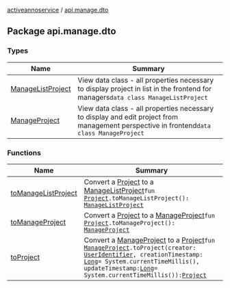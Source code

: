[activeannoservice](../index.md) / [api.manage.dto](./index.md)

## Package api.manage.dto

### Types

| Name | Summary |
|---|---|
| [ManageListProject](-manage-list-project/index.md) | View data class - all properties necessary to display project in list in the frontend for managers`data class ManageListProject` |
| [ManageProject](-manage-project/index.md) | View data class - all properties necessary to display and edit project from management perspective in frontend`data class ManageProject` |

### Functions

| Name | Summary |
|---|---|
| [toManageListProject](to-manage-list-project.md) | Convert a [Project](../project/-project/index.md) to a [ManageListProject](-manage-list-project/index.md)`fun `[`Project`](../project/-project/index.md)`.toManageListProject(): `[`ManageListProject`](-manage-list-project/index.md) |
| [toManageProject](to-manage-project.md) | Convert a [Project](../project/-project/index.md) to a [ManageProject](-manage-project/index.md)`fun `[`Project`](../project/-project/index.md)`.toManageProject(): `[`ManageProject`](-manage-project/index.md) |
| [toProject](to-project.md) | Convert a [ManageProject](-manage-project/index.md) to a [Project](../project/-project/index.md)`fun `[`ManageProject`](-manage-project/index.md)`.toProject(creator: `[`UserIdentifier`](../project.userroles/-user-identifier.md)`, creationTimestamp: `[`Long`](https://kotlinlang.org/api/latest/jvm/stdlib/kotlin/-long/index.html)` = System.currentTimeMillis(), updateTimestamp: `[`Long`](https://kotlinlang.org/api/latest/jvm/stdlib/kotlin/-long/index.html)` = System.currentTimeMillis()): `[`Project`](../project/-project/index.md) |

